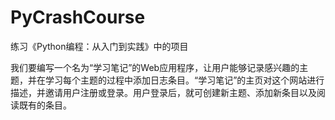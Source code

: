 # PyCrashCourse
练习《Python编程：从入门到实践》中的项目

我们要编写一个名为“学习笔记”的Web应用程序，让用户能够记录感兴趣的主题，并在学习每个主题的过程中添加日志条目。“学习笔记”的主页对这个网站进行描述，并邀请用户注册或登录。用户登录后，就可创建新主题、添加新条目以及阅读既有的条目。